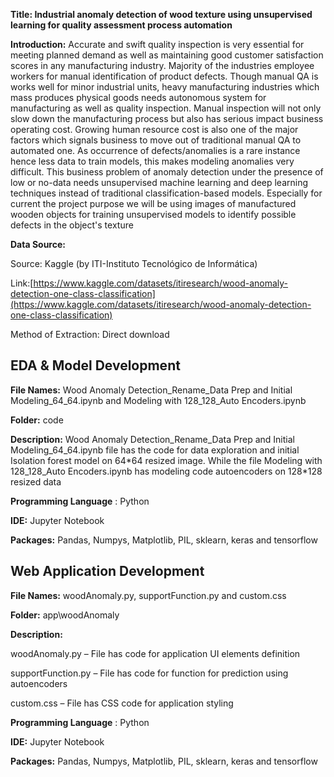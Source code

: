 **Title: Industrial anomaly detection of wood texture using unsupervised learning for quality assessment process automation**

**Introduction:** Accurate and swift quality inspection is very essential for meeting planned demand as well as maintaining good customer satisfaction scores in any manufacturing industry. Majority of the industries employee workers for manual identification of product defects. Though manual QA is works well for minor industrial units, heavy manufacturing industries which mass produces physical goods needs autonomous system for manufacturing as well as quality inspection. Manual inspection will not only slow down the manufacturing process but also has serious impact business operating cost. Growing human resource cost is also one of the major factors which signals business to move out of traditional manual QA to automated one. As occurrence of defects/anomalies is a rare instance hence less data to train models, this makes modeling anomalies very difficult. This business problem of anomaly detection under the presence of low or no-data needs unsupervised machine learning and deep learning techniques instead of traditional classification-based models. Especially for current the project purpose we will be using images of manufactured wooden objects for training unsupervised models to identify possible defects in the object's texture

**Data Source:**

Source: Kaggle (by ITI-Instituto Tecnológico de Informática)

Link:[https://www.kaggle.com/datasets/itiresearch/wood-anomaly-detection-one-class-classification](https://www.kaggle.com/datasets/itiresearch/wood-anomaly-detection-one-class-classification)

Method of Extraction: Direct download

## EDA & Model Development

**File Names:** Wood Anomaly Detection\_Rename\_Data Prep and Initial Modeling\_64\_64.ipynb and Modeling with 128\_128\_Auto Encoders.ipynb

**Folder:** code

**Description:** Wood Anomaly Detection\_Rename\_Data Prep and Initial Modeling\_64\_64.ipynb file has the code for data exploration and initial Isolation forest model on 64\*64 resized image. While the file Modeling with 128\_128\_Auto Encoders.ipynb has modeling code autoencoders on 128\*128 resized data

**Programming Language** : Python

**IDE:** Jupyter Notebook

**Packages:** Pandas, Numpys, Matplotlib, PIL, sklearn, keras and tensorflow

## Web Application Development

**File Names:** woodAnomaly.py, supportFunction.py and custom.css

**Folder:** app\woodAnomaly

**Description:**

woodAnomaly.py – File has code for application UI elements definition

supportFunction.py – File has code for function for prediction using autoencoders

custom.css – File has CSS code for application styling

**Programming Language** : Python

**IDE:** Jupyter Notebook

**Packages:** Pandas, Numpys, Matplotlib, PIL, sklearn, keras and tensorflow

##
